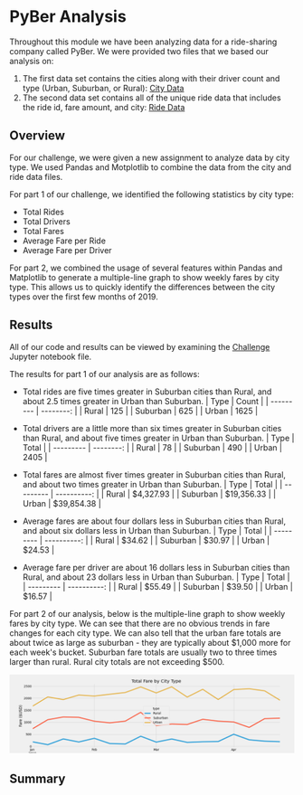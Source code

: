 # PyBer Analysis
Throughout this module we have been analyzing data for a ride-sharing company called PyBer. We were provided two files that we based our analysis on:
1. The first data set contains the cities along with their driver count and type (Urban, Suburban, or Rural):
   [City Data](https://github.com/haldud/pyber-analysis/blob/66698e262ebf800fcbeb70d7546f48cc3330381d/Resources/city_data.csv)
2. The second data set contains all of the unique ride data that includes the ride id, fare amount, and city:
   [Ride Data](https://github.com/haldud/pyber-analysis/blob/66698e262ebf800fcbeb70d7546f48cc3330381d/Resources/ride_data.csv)

## Overview
For our challenge, we were given a new assignment to analyze data by city type. We used Pandas and Motplotlib to combine the data from the city and ride data files.

For part 1 of our challenge, we identified the following statistics by city type:
- Total Rides
- Total Drivers
- Total Fares
- Average Fare per Ride
- Average Fare per Driver

For part 2, we combined the usage of several features within Pandas and Matplotlib to generate a multiple-line graph to show weekly fares by city type. This allows us to quickly identify the differences between the city types over the first few months of 2019.

## Results
All of our code and results can be viewed by examining the [Challenge](https://github.com/haldud/pyber-analysis/blob/3f6cc13753163e0f7682a30657a482cd09568ed5/PyBer_Challenge.ipynb) Jupyter notebook file.

The results for part 1 of our analysis are as follows:
- Total rides are five times greater in Suburban cities than Rural, and about 2.5 times greater in Urban than Suburban.
    | Type      |     Count |
    | --------- | --------: |
    | Rural     |       125 |
    | Suburban  |       625 |
    | Urban     |      1625 |
    
- Total drivers are a little more than six times greater in Suburban cities than Rural, and about five times greater in Urban than Suburban.
    | Type      | Total     |
    | --------- | --------: |
    | Rural     |        78 |
    | Suburban  |       490 |
    | Urban     |      2405  |
 
- Total fares are almost fiver times greater in Suburban cities than Rural, and about two times greater in Urban than Suburban.
    | Type      | Total       |
    | --------- | ----------: |
    | Rural     | $4,327.93   |
    | Suburban  | $19,356.33	|
    | Urban     | $39,854.38  |
  
 - Average fares are about four dollars less in Suburban cities than Rural, and about six dollars less in Urban than Suburban.
    | Type      |       Total |
    | --------- | ----------: |
    | Rural     |      $34.62 |
    | Suburban  |      $30.97 |
    | Urban     |      $24.53 |
  
 - Average fare per driver are about 16 dollars less in Suburban cities than Rural, and about 23 dollars less in Urban than Suburban.
    | Type      |       Total |
    | --------- | ----------: |
    | Rural     |      $55.49 |
    | Suburban  |      $39.50	|
    | Urban     |      $16.57 |

For part 2 of our analysis, below is the multiple-line graph to show weekly fares by city type. We can see that there are no obvious trends in fare changes for each city type. We can also tell that the urban fare totals are about twice as large as suburban - they are typically about $1,000 more for each week's bucket. Suburban fare totals are usually two to three times larger than rural. Rural city totals are not exceeding $500.

![Multi-line Graph of Weekly Fares by City Type](https://github.com/haldud/pyber-analysis/blob/4987cf4b89b7eacd0d8f5c5e94c359abe1730a86/analysis/PyBer_fare_summary.png)

## Summary
